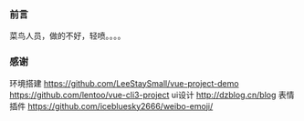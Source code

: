 ### 前言
菜鸟人员，做的不好，轻喷。。。。
### 感谢
环境搭建 
https://github.com/LeeStaySmall/vue-project-demo  
https://github.com/lentoo/vue-cli3-project
ui设计
http://dzblog.cn/blog
表情插件
https://github.com/icebluesky2666/weibo-emoji/